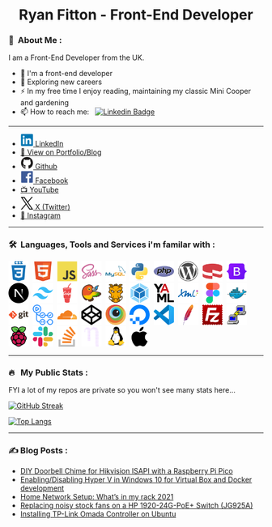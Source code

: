 <!--
**ryanfitton/ryanfitton** is a ✨ _special_ ✨ repository because its `README.md` (this file) appears on your GitHub profile.

Icons from: https://github.com/devicons/devicon/tree/master (https://devicon.dev/)

Here are some ideas to get you started:

- 🔭 I’m currently working on ...
- 🌱 I’m currently learning ...
- 👯 I’m looking to collaborate on ...
- 🤔 I’m looking for help with ...
- 💬 Ask me about ...
- 📫 How to reach me: ...
- 😄 Pronouns: ...
- ⚡ Fun fact: ...
-->


<h1 align="center">Ryan Fitton - Front-End Developer</h1>

### 🧑 &nbsp;About Me :

I am a Front-End Developer from the UK.

- 🔭 I'm a front-end developer
- 🌱 Exploring new careers
- ⚡ In my free time I enjoy reading, maintaining my classic Mini Cooper and gardening
- 📫 How to reach me: &nbsp; [![Linkedin Badge](https://img.shields.io/badge/-rfitton-blue?style=flat&logo=Linkedin&logoColor=white)](https://uk.linkedin.com/in/rfitton)

---

<ul>
  <li><a target="_blank" href="https://uk.linkedin.com/in/rfitton"><img src="https://github.com/devicons/devicon/blob/master/icons/linkedin/linkedin-original.svg" alt="LinkedIn" title="LinkedIn" width="25" height="25"> LinkedIn</a></li>
  <li><a target="_blank" href="https://ryanfitton.co.uk">💬 View on Portfolio/Blog</a></li>
  <li><a target="_blank" href="https://github.com/ryanfitton"><img src="https://github.com/devicons/devicon/blob/master/icons/github/github-original.svg" alt="Github" title="Github" width="25" height="25"> Github</a></li>
  <li><a target="_blank" href="https://www.facebook.com/rfitton"><img src="https://github.com/devicons/devicon/blob/master/icons/facebook/facebook-original.svg" alt="Facebook" title="Facebook" width="25" height="25"> Facebook</a></li>
  <li><a target="_blank" href="https://www.youtube.com/channel/UCVXmGnJsInwJicCeqaZiZmQ">📺 YouTube</a></li>
  <li><a target="_blank" href="https://x.com/ryanfitton"><img src="https://github.com/devicons/devicon/blob/master/icons/twitter/twitter-original.svg" alt="X (Twitter)" title="X (Twitter)" width="25" height="25"> X (Twitter)</a></li>
  <li><a target="_blank" href="https://www.instagram.com/ryanfittonuk/">📸 Instagram</a></li>
</ul>

---

### 🛠 &nbsp;Languages, Tools and Services i'm familar with :

<p>
<img src="https://github.com/devicons/devicon/blob/master/icons/css3/css3-plain-wordmark.svg"  title="CSS3" alt="CSS" width="40" height="40"/>&nbsp;
<img src="https://github.com/devicons/devicon/blob/master/icons/html5/html5-original.svg" title="HTML5" alt="HTML" width="40" height="40"/>&nbsp;
<img src="https://github.com/devicons/devicon/blob/master/icons/javascript/javascript-original.svg" title="JavaScript" alt="JavaScript" width="40" height="40"/>&nbsp;
<img src="https://github.com/devicons/devicon/blob/master/icons/sass/sass-original.svg" title="Sass" alt="Sass" width="40" height="40"/>&nbsp;
<img src="https://github.com/devicons/devicon/blob/master/icons/mysql/mysql-original-wordmark.svg" title="MySQL"  alt="MySQL" width="40" height="40"/>&nbsp;
<img src="https://github.com/devicons/devicon/blob/master/icons/python/python-original.svg" title="Python" alt="Python" width="40" height="40"/>&nbsp;
<img src="https://github.com/devicons/devicon/blob/master/icons/php/php-original.svg" title="PHP" alt="PHP" width="40" height="40"/>&nbsp;
<img src="https://github.com/devicons/devicon/blob/master/icons/wordpress/wordpress-plain.svg" title="WordPress" alt="MySQL" width="40" height="40"/>&nbsp;
<img src="https://github.com/devicons/devicon/blob/master/icons/cakephp/cakephp-original.svg" title="CakePHP" alt="CakePHP" width="40" height="40"/>&nbsp;
<img src="https://github.com/devicons/devicon/blob/master/icons/bootstrap/bootstrap-original.svg" title="Bootstrap" alt="Bootstrap" width="40" height="40"/>&nbsp;
<img src="https://github.com/devicons/devicon/blob/master/icons/nextjs/nextjs-original.svg" title="Next.JS" alt="Next.JS" width="40" height="40"/>&nbsp;
<img src="https://github.com/devicons/devicon/blob/master/icons/tailwindcss/tailwindcss-original.svg" title="Tailwind CSS" alt="Tailwind CSS" width="40" height="40"/>&nbsp;
<img src="https://github.com/devicons/devicon/blob/master/icons/gulp/gulp-plain.svg" title="Gulp" alt="Gulp" width="40" height="40"/>&nbsp;
<img src="https://github.com/devicons/devicon/blob/master/icons/bower/bower-original.svg" title="Bower" alt="Bower" width="40" height="40"/>&nbsp;
<img src="https://github.com/devicons/devicon/blob/master/icons/grunt/grunt-original.svg" title="Grunt" alt="Grunt" width="40" height="40"/>&nbsp;
<img src="https://github.com/devicons/devicon/blob/master/icons/webpack/webpack-original.svg" title="Webpack" alt="Webpack" width="40" height="40"/>&nbsp;
<img src="https://github.com/devicons/devicon/blob/master/icons/yaml/yaml-original.svg" title="Yaml" alt="Yaml" width="40" height="40"/>&nbsp;
<img src="https://github.com/devicons/devicon/blob/master/icons/xml/xml-original.svg" title="XML" alt="XML" width="40" height="40"/>&nbsp;
<img src="https://github.com/devicons/devicon/blob/master/icons/figma/figma-original.svg" title="Figma" alt="Figma" width="40" height="40"/>&nbsp;
<img src="https://github.com/devicons/devicon/blob/master/icons/docker/docker-original.svg" title="Docker" alt="Docker" width="40" height="40"/>&nbsp;
<img src="https://github.com/devicons/devicon/blob/master/icons/git/git-original-wordmark.svg" title="Git" alt="Git" width="40" height="40"/>&nbsp;
<img src="https://github.com/devicons/devicon/blob/master/icons/githubactions/githubactions-plain.svg" title="GitHub Actions" alt="GitHub Actions" width="40" height="40"/>&nbsp;
<img src="https://github.com/devicons/devicon/blob/master/icons/cloudflare/cloudflare-original.svg" title="Cloudflare" alt="Cloudflare" width="40" height="40"/>&nbsp;
<img src="https://github.com/devicons/devicon/blob/master/icons/codepen/codepen-original.svg" title="Codepen" alt="Codepen" width="40" height="40"/>&nbsp;
<img src="https://github.com/devicons/devicon/blob/master/icons/browserstack/browserstack-original.svg" title="Browserstack" alt="Browserstack" width="40" height="40"/>&nbsp;
<img src="https://github.com/devicons/devicon/blob/master/icons/digitalocean/digitalocean-original.svg" title="Digital Ocean" alt="Digital Ocean" width="40" height="40"/>&nbsp;
<img src="https://github.com/devicons/devicon/blob/master/icons/vscode/vscode-original.svg" title="Visual Studio Code" alt="Visual Studio Code" width="40" height="40"/>&nbsp;
<img src="https://github.com/devicons/devicon/blob/master/icons/apache/apache-original.svg" title="Apache" alt="Apache" width="40" height="40"/>&nbsp;
<img src="https://github.com/devicons/devicon/blob/master/icons/filezilla/filezilla-original.svg" title="FileZilla" alt="FileZilla" width="40" height="40"/>&nbsp;
<img src="https://github.com/devicons/devicon/blob/master/icons/putty/putty-original.svg" title="PuTTY" alt="PuTTY" width="40" height="40"/>&nbsp;
<img src="https://github.com/devicons/devicon/blob/master/icons/raspberrypi/raspberrypi-original.svg" title="Raspberry Pi" alt="Raspberry Pi" width="40" height="40"/>&nbsp;
<img src="https://github.com/devicons/devicon/blob/master/icons/slack/slack-original.svg" title="Slack" alt="Slack" width="40" height="40"/>&nbsp;
<img src="https://github.com/devicons/devicon/blob/master/icons/stackoverflow/stackoverflow-original.svg" title="Stack Overflow" alt="Stack Overflow" width="40" height="40"/>&nbsp;
<img src="https://github.com/devicons/devicon/blob/master/icons/nano/nano-original.svg" title="Nano" alt="Nano" width="40" height="40"/>&nbsp;
<img src="https://github.com/devicons/devicon/blob/master/icons/linux/linux-original.svg" title="Linux" alt="Linux" width="40" height="40"/>&nbsp;
<img src="https://github.com/devicons/devicon/blob/master/icons/apple/apple-original.svg" title="Apple" alt="Apple" width="40" height="40"/>&nbsp;
</p>

---

### 🔥 &nbsp; My Public Stats :
FYI a lot of my repos are private so you won't see many stats here...

[![GitHub Streak](http://github-readme-streak-stats.herokuapp.com?user=ryanfitton&theme=dark&background=000000)](https://git.io/streak-stats)

[![Top Langs](https://github-readme-stats.vercel.app/api/top-langs/?username=ryanfitton&layout=compact&theme=vision-friendly-dark)](https://github.com/anuraghazra/github-readme-stats)

---

### ✍️ Blog Posts : 
<!-- BLOG-POST-LIST:START -->
- [DIY Doorbell Chime for Hikvision ISAPI with a Raspberry Pi Pico](https://ryanfitton.co.uk/blog/diy-doorbell-chime-for-hikvision-isapi-with-a-raspberry-pi-pico/)
- [Enabling/Disabling Hyper V in Windows 10 for Virtual Box and Docker development](https://ryanfitton.co.uk/blog/enabling-disabling-hyper-v-in-windows-10-for-virtual-box-and-docker-development/)
- [Home Network Setup: What’s in my rack 2021](https://ryanfitton.co.uk/blog/home-network-setup-whats-in-my-rack-2021/)
- [Replacing noisy stock fans on a HP 1920-24G-PoE+ Switch &lpar;JG925A&rpar;](https://ryanfitton.co.uk/blog/replacing-noisy-stock-fans-on-a-hp-1920-24g-poe-switch-jg925a/)
- [Installing TP-Link Omada Controller on Ubuntu](https://ryanfitton.co.uk/blog/installing-tp-link-omada-controller-on-ubuntu/)
<!-- BLOG-POST-LIST:END -->
